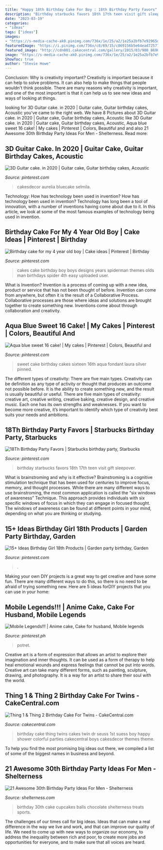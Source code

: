 ```yaml
---
title: "Happy 18th Birthday Cake For Boy : 18th Birthday Party Favors"
description: "Birthday starbucks favors 18th 17th teen visit gift sleepover"
date: "2023-03-19"
categories:
- "ideas"
tags: ["ideas"]
images:
- "https://s-media-cache-ak0.pinimg.com/736x/1e/25/a2/1e25a2bfb7e92965d2e39a8c442d5eda.jpg"
featuredImage: "https://i.pinimg.com/736x/c8/69/15/c869156b5e64ead72577cf980fdbb07f.jpg"
featured_image: "http://cdn001.cakecentral.com/gallery/2015/03/900_869020R30K_thing-1-amp-thing-2-birthday-cake-for-twins.jpg"
image: "https://s-media-cache-ak0.pinimg.com/736x/1e/25/a2/1e25a2bfb7e92965d2e39a8c442d5eda.jpg"
ShowToc: true
author: "Stevie Howe"
---
```



Conclusion: Why is creativity important?
Creativity is important because it can help to solve problems. It can also help to make things that people wouldn't think possible. There are many reasons why creativity is important, and one of the most important is that it can help us to see new ideas and ways of looking at things.

	

		
looking for 3D Guitar cake. in 2020 | Guitar cake, Guitar birthday cakes, Acoustic you've came to the right web. We have 8 Pictures about 3D Guitar cake. in 2020 | Guitar cake, Guitar birthday cakes, Acoustic like 3D Guitar cake. in 2020 | Guitar cake, Guitar birthday cakes, Acoustic, Aqua blue sweet 16 cake! | My cakes | Pinterest | Colors, Beautiful and and also 21 Awesome 30th Birthday Party Ideas For Men - Shelterness. Read more:
		
    
## 3D Guitar Cake. In 2020 | Guitar Cake, Guitar Birthday Cakes, Acoustic

<img loading=lazy src="https://i.pinimg.com/736x/c8/69/15/c869156b5e64ead72577cf980fdbb07f.jpg" onerror="this.onerror=null;this.src='https://tse3.mm.bing.net/th?id=OIP.AmXfEDAHw_aqEj3GTwTw7QHaNB&amp;pid=15.1';" alt="3D Guitar cake. in 2020 | Guitar cake, Guitar birthday cakes, Acoustic">

_Source: pinterest.com_

>cakesdecor aurelia bluecake selmila. 

	

Technology: How has technology been used in invention?
How has technology been used in invention? Technology has long been a tool of innovation, with a number of inventions having come about due to it. In this article, we look at some of the most famous examples of technology being used in invention.

    
## Birthday Cake For My 4 Year Old Boy | Cake Ideas | Pinterest | Birthday

<img loading=lazy src="https://s-media-cache-ak0.pinimg.com/736x/1e/25/a2/1e25a2bfb7e92965d2e39a8c442d5eda.jpg" onerror="this.onerror=null;this.src='https://tse4.mm.bing.net/th?id=OIP.H49Kb9Qgayb8YFrxdiNIjAHaJ4&amp;pid=15.1';" alt="Birthday cake for my 4 year old boy | Cake ideas | Pinterest | Birthday">

_Source: pinterest.com_

>cakes cake birthday boy boys designs years spiderman themes olds man birthdays spider 4th easy uploaded user. 

	

What is Invention?
Invention is a process of coming up with a new idea, product or service that has not been thought of before. Invention can come from anywhere, but often it is the result of a Collaborative Process. Collaborative processes are those where ideas and solutions are brought together to create something new. Inventions come about through collaboration and creativity.

    
## Aqua Blue Sweet 16 Cake! | My Cakes | Pinterest | Colors, Beautiful And

<img loading=lazy src="https://s-media-cache-ak0.pinimg.com/736x/07/c1/01/07c1017e464c70ffd0c43c0ef98b3198.jpg" onerror="this.onerror=null;this.src='https://tse2.mm.bing.net/th?id=OIP.HvxCbXvTcdS5G5oMEG8mQgHaJ4&amp;pid=15.1';" alt="Aqua blue sweet 16 cake! | My cakes | Pinterest | Colors, Beautiful and">

_Source: pinterest.com_

>sweet cake birthday cakes sixteen 16th aqua fondant laura silver pinned. 

	

The different types of creativity: There are five main types.
Creativity can be definition as any type of activity or thought that produces an outcome not possible before. It is the ability to create something new, and the result is usually beautiful or useful. There are five main types of creativity: creative art, creative writing, creative baking, creative design, and creative music. Each one has its own strengths and weaknesses. If you want to become more creative, it’s important to identify which type of creativity best suits your needs and ambitions.

    
## 18Th Birthday Party Favors | Starbucks Birthday Party, Starbucks

<img loading=lazy src="https://i.pinimg.com/736x/ca/bc/b7/cabcb749f37b0b2c380df5ef29ae21cd.jpg" onerror="this.onerror=null;this.src='https://tse4.mm.bing.net/th?id=OIP.nPv6V5Q405iLv72FPKRWjwHaGp&amp;pid=15.1';" alt="18Th Birthday Party Favors | Starbucks birthday party, Starbucks">

_Source: pinterest.com_

>birthday starbucks favors 18th 17th teen visit gift sleepover. 

	

What is brainstroming and why is it effective?
Brainstroming is a cognitive stimulation technique that has been used for centuries to improve focus, memory, and thought processes. While there are many different ways to use brainstroming, the most common application is called the “six windows of awareness” Technique. This approach provides individuals with six specific windows of focus in which they can engage in focused thought. The windows of awareness can be found at different points in your mind, depending on what you are thinking or studying.

    
## 15+ Ideas Birthday Girl 18th Products | Garden Party Birthday, Garden

<img loading=lazy src="https://i.pinimg.com/736x/08/86/fe/0886fe58c5029f0ce8feb76e19808c61.jpg" onerror="this.onerror=null;this.src='https://tse2.mm.bing.net/th?id=OIP.fh5dR-QOexWz7wlE3UxfFwAAAA&amp;pid=15.1';" alt="15+ Ideas Birthday Girl 18th Products | Garden party birthday, Garden">

_Source: pinterest.com_

>. 

	

Making your own DIY projects is a great way to get creative and have some fun. There are many different ways to do this, so there is no need to be afraid of trying something new. Here are 5 ideas forDIY projects that you can use in your home: 

    
## Mobile Legends!!! | Anime Cake, Cake For Husband, Mobile Legends

<img loading=lazy src="https://i.pinimg.com/736x/34/30/1b/34301b0f22737383a590c0d703423da6.jpg" onerror="this.onerror=null;this.src='https://tse1.mm.bing.net/th?id=OIP.f4RjVwozd10CpsDYUSk8AQHaJ3&amp;pid=15.1';" alt="Mobile Legends!!! | Anime cake, Cake for husband, Mobile legends">

_Source: pinterest.ph_

>potret. 

	

Creative art is a form of expression that allows an artist to explore their imagination and inner thoughts. It can be used as a form of therapy to help heal emotional wounds and express feelings that cannot be put into words. Creative art can take many different forms, such as painting, sculpture, drawing, and photography. It is a way for an artist to share their soul with the world.

    
## Thing 1 &amp; Thing 2 Birthday Cake For Twins - CakeCentral.com

<img loading=lazy src="http://cdn001.cakecentral.com/gallery/2015/03/900_869020R30K_thing-1-amp-thing-2-birthday-cake-for-twins.jpg" onerror="this.onerror=null;this.src='https://tse1.mm.bing.net/th?id=OIP.tCdmHFf520Nnoj3vlEasvwHaMI&amp;pid=15.1';" alt="Thing 1 &amp; Thing 2 Birthday Cake For Twins - CakeCentral.com">

_Source: cakecentral.com_

>birthday cake thing twins cakes twin dr seuss 1st suess boy happy shower colorful parties cakecentral boys cakesdecor themes theme. 

	

To help you find the most promising big ideas out there, we compiled a list of some of the biggest names in business and beyond.

    
## 21 Awesome 30th Birthday Party Ideas For Men - Shelterness

<img loading=lazy src="https://i.shelterness.com/2017/02/19-cupcakes-and-favorite-beer-instead-of-a-birthday-cake.jpg" onerror="this.onerror=null;this.src='https://tse4.mm.bing.net/th?id=OIP.J8x-agjspB3_SHws4XPtYwHaKf&amp;pid=15.1';" alt="21 Awesome 30th Birthday Party Ideas For Men - Shelterness">

_Source: shelterness.com_

>birthday 30th cake cupcakes balls chocolate shelterness treats sports. 

	

The challenges of our times call for big ideas. Ideas that can make a real difference in the way we live and work, and that can improve our quality of life. We need to come up with new ways to organize our economy, to address the inequality between rich and poor, to create more jobs and opportunities for everyone, and to make sure that all voices are heard.

